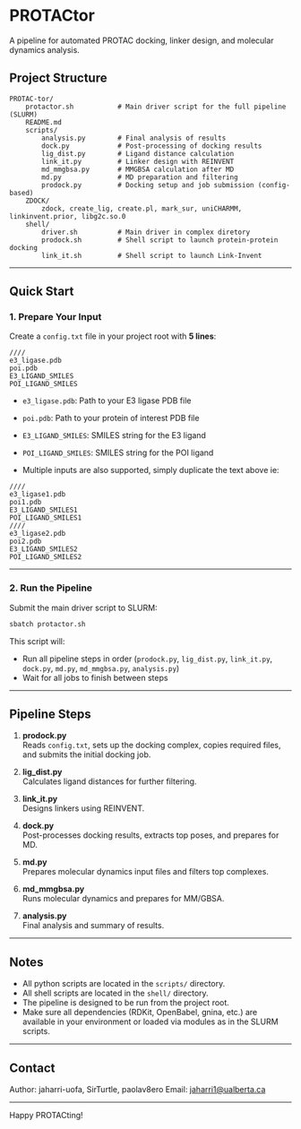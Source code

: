 # PROTACtor

A pipeline for automated PROTAC docking, linker design, and molecular dynamics analysis.

## Project Structure

```
PROTAC-tor/
    protactor.sh           # Main driver script for the full pipeline (SLURM)
    README.md
    scripts/
        analysis.py        # Final analysis of results
        dock.py            # Post-processing of docking results
        lig_dist.py        # Ligand distance calculation
        link_it.py         # Linker design with REINVENT
        md_mmgbsa.py       # MMGBSA calculation after MD
        md.py              # MD preparation and filtering
        prodock.py         # Docking setup and job submission (config-based)
    ZDOCK/
        zdock, create_lig, create.pl, mark_sur, uniCHARMM, linkinvent.prior, libg2c.so.0
    shell/
        driver.sh          # Main driver in complex diretory
        prodock.sh         # Shell script to launch protein-protein docking
        link_it.sh         # Shell script to launch Link-Invent
```

---

## Quick Start

### 1. Prepare Your Input

Create a `config.txt` file in your project root with **5 lines**:

```
////
e3_ligase.pdb
poi.pdb
E3_LIGAND_SMILES
POI_LIGAND_SMILES
```

- `e3_ligase.pdb`: Path to your E3 ligase PDB file
- `poi.pdb`: Path to your protein of interest PDB file
- `E3_LIGAND_SMILES`: SMILES string for the E3 ligand
- `POI_LIGAND_SMILES`: SMILES string for the POI ligand

- Multiple inputs are also supported, simply duplicate the text above ie:
```
////
e3_ligase1.pdb
poi1.pdb
E3_LIGAND_SMILES1
POI_LIGAND_SMILES1
////
e3_ligase2.pdb
poi2.pdb
E3_LIGAND_SMILES2
POI_LIGAND_SMILES2
```
---

### 2. Run the Pipeline

Submit the main driver script to SLURM:

```bash
sbatch protactor.sh
```

This script will:
- Run all pipeline steps in order (`prodock.py`, `lig_dist.py`, `link_it.py`, `dock.py`, `md.py`, `md_mmgbsa.py`, `analysis.py`)
- Wait for all jobs to finish between steps

---

## Pipeline Steps

1. **prodock.py**  
   Reads `config.txt`, sets up the docking complex, copies required files, and submits the initial docking job.

2. **lig_dist.py**  
   Calculates ligand distances for further filtering.

3. **link_it.py**  
   Designs linkers using REINVENT.

4. **dock.py**  
   Post-processes docking results, extracts top poses, and prepares for MD.

5. **md.py**  
   Prepares molecular dynamics input files and filters top complexes.

6. **md_mmgbsa.py**  
   Runs molecular dynamics and prepares for MM/GBSA.

7. **analysis.py**  
   Final analysis and summary of results.

---

## Notes

- All python scripts are located in the `scripts/` directory.
- All shell scripts are located in the `shell/` directory.
- The pipeline is designed to be run from the project root.
- Make sure all dependencies (RDKit, OpenBabel, gnina, etc.) are available in your environment or loaded via modules as in the SLURM scripts.

---

## Contact

Author: jaharri-uofa, SirTurtle, paolav8ero
Email: jaharri1@ualberta.ca

---

Happy PROTACting!

